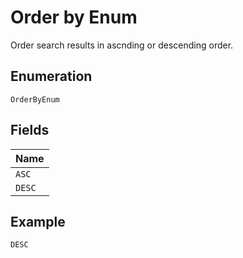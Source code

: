 
# Order by Enum

Order search results in ascnding or descending order.

## Enumeration

`OrderByEnum`

## Fields

| Name |
|  --- |
| `ASC` |
| `DESC` |

## Example

```
DESC
```

